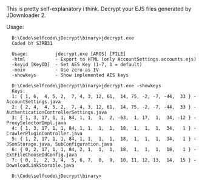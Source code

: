 This is pretty self-explanatory i think. 
Decrypt your EJS files generated by JDownloader 2.

Usage:

	  D:\Code\selfcode\jDecrypt\binary>jdecrypt.exe
	  Coded bY S3RB31
	  
	  Usage:          jdecrypt.exe [ARGS] [FILE]
	  -html           - Export to HTML (only AccountSettings.accounts.ejs)
	  -keyid [KeyID]  - Set AES Key (1-7, 1 = default)
	  -noiv           - Use zero as IV
	  -showkeys       - Show implemented AES keys
	  
	  D:\Code\selfcode\jDecrypt\binary>jdecrypt.exe -showkeys
	  Keys:
	  1: { 1, 6,  4, 5, 2,  7, 4, 3, 12, 61,  14, 75, -2, -7, -44,  33 } - AccountSettings.java
	  2: { 2, 4,  4, 5, 2,  7, 4, 3, 12, 61,  14, 75, -2, -7, -44,  33 } - AuthenticationControllerSettings.java
	  3: { 1, 3, 17, 1, 1, 84, 1, 1,  1,  2, -63,  1, 17,  1,  34, -12 } - ProxySelectorImpl.java
	  4: { 1, 3, 17, 1, 1, 84, 1, 1,  1,  1,  18,  1,  1,  1,  34,   1 } - CrawlerPluginController.java
	  5: { 1, 2, 17, 1, 1, 84, 1, 1,  1,  1,  18,  1,  1,  1,  34,   1 } - JSonStorage.java, SubConfiguration.java
	  6: { 0, 2, 17, 1, 1, 84, 2, 1,  1,  1,  18,  1,  1,  1,  18,   1 } - ExtFileChooseIdConfig.java
	  7: { 0, 1,  2, 3, 4,  5, 6, 7,  8,  9,  10, 11, 12, 13,  14,  15 } - DownloadLinkStorable.java
	  
	  D:\Code\selfcode\jDecrypt\binary>
